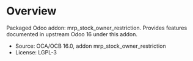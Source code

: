 # Overview

Packaged Odoo addon: mrp_stock_owner_restriction. Provides features documented in upstream Odoo 16 under this addon.

- Source: OCA/OCB 16.0, addon mrp_stock_owner_restriction
- License: LGPL-3
